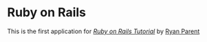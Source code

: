 # Ruby on Rails
This is the first application for [*Ruby on Rails Tutorial*](http:www.ryanparentphoto.com) by [Ryan Parent]()